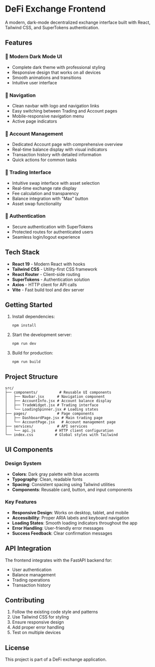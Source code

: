 # DeFi Exchange Frontend

A modern, dark-mode decentralized exchange interface built with React, Tailwind CSS, and SuperTokens authentication.

## Features

### 🎨 Modern Dark Mode UI

- Complete dark theme with professional styling
- Responsive design that works on all devices
- Smooth animations and transitions
- Intuitive user interface

### 🧭 Navigation

- Clean navbar with logo and navigation links
- Easy switching between Trading and Account pages
- Mobile-responsive navigation menu
- Active page indicators

### 💼 Account Management

- Dedicated Account page with comprehensive overview
- Real-time balance display with visual indicators
- Transaction history with detailed information
- Quick actions for common tasks

### 💱 Trading Interface

- Intuitive swap interface with asset selection
- Real-time exchange rate display
- Fee calculation and transparency
- Balance integration with "Max" button
- Asset swap functionality

### 🔐 Authentication

- Secure authentication with SuperTokens
- Protected routes for authenticated users
- Seamless login/logout experience

## Tech Stack

- **React 19** - Modern React with hooks
- **Tailwind CSS** - Utility-first CSS framework
- **React Router** - Client-side routing
- **SuperTokens** - Authentication solution
- **Axios** - HTTP client for API calls
- **Vite** - Fast build tool and dev server

## Getting Started

1. Install dependencies:

   ```bash
   npm install
   ```

2. Start the development server:

   ```bash
   npm run dev
   ```

3. Build for production:
   ```bash
   npm run build
   ```

## Project Structure

```
src/
├── components/          # Reusable UI components
│   ├── Navbar.jsx      # Navigation component
│   ├── AccountInfo.jsx # Account balance display
│   ├── TradeWidget.jsx # Trading interface
│   └── LoadingSpinner.jsx # Loading states
├── pages/              # Page components
│   ├── DashboardPage.jsx # Main trading page
│   └── AccountPage.jsx   # Account management page
├── services/           # API services
│   └── api.js         # HTTP client configuration
└── index.css          # Global styles with Tailwind
```

## UI Components

### Design System

- **Colors**: Dark gray palette with blue accents
- **Typography**: Clean, readable fonts
- **Spacing**: Consistent spacing using Tailwind utilities
- **Components**: Reusable card, button, and input components

### Key Features

- **Responsive Design**: Works on desktop, tablet, and mobile
- **Accessibility**: Proper ARIA labels and keyboard navigation
- **Loading States**: Smooth loading indicators throughout the app
- **Error Handling**: User-friendly error messages
- **Success Feedback**: Clear confirmation messages

## API Integration

The frontend integrates with the FastAPI backend for:

- User authentication
- Balance management
- Trading operations
- Transaction history

## Contributing

1. Follow the existing code style and patterns
2. Use Tailwind CSS for styling
3. Ensure responsive design
4. Add proper error handling
5. Test on multiple devices

## License

This project is part of a DeFi exchange application.
